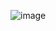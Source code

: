 ![image](https://github.com/DimaLink423/12_2laba/assets/148385178/273c509c-404b-41a6-9d24-6d4aebaa9f6f)
